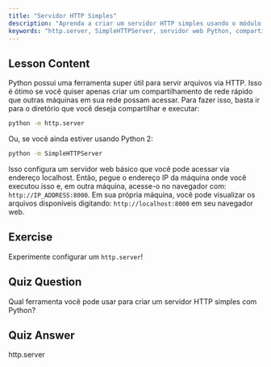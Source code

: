 ```yaml
---
title: "Servidor HTTP Simples"
description: "Aprenda a criar um servidor HTTP simples usando o módulo http.server do Python. Compartilhe arquivos rapidamente em sua rede com este tutorial de Linux para iniciantes."
keywords: "http.server, SimpleHTTPServer, servidor web Python, compartilhamento de arquivos, tutorial Linux, guia para iniciantes"
---
```


## Lesson Content

Python possui uma ferramenta super útil para servir arquivos via HTTP. Isso é ótimo se você quiser apenas criar um compartilhamento de rede rápido que outras máquinas em sua rede possam acessar. Para fazer isso, basta ir para o diretório que você deseja compartilhar e executar:

```bash
python -m http.server
```

Ou, se você ainda estiver usando Python 2:

```bash
python -m SimpleHTTPServer
```

Isso configura um servidor web básico que você pode acessar via endereço localhost. Então, pegue o endereço IP da máquina onde você executou isso e, em outra máquina, acesse-o no navegador com: `http://IP_ADDRESS:8000`. Em sua própria máquina, você pode visualizar os arquivos disponíveis digitando: `http://localhost:8000` em seu navegador web.

## Exercise

Experimente configurar um `http.server`!

## Quiz Question

Qual ferramenta você pode usar para criar um servidor HTTP simples com Python?

## Quiz Answer

http.server
